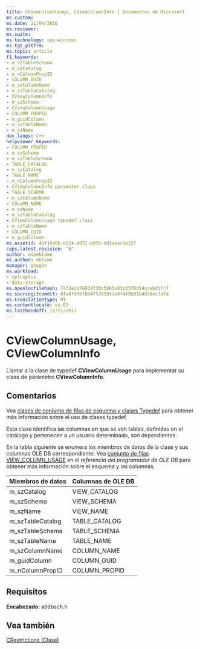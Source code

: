 ```yaml
---
title: CViewColumnUsage, CViewColumnInfo | Documentos de Microsoft
ms.custom: 
ms.date: 11/04/2016
ms.reviewer: 
ms.suite: 
ms.technology: cpp-windows
ms.tgt_pltfrm: 
ms.topic: article
f1_keywords:
- m_szTableSchema
- m_szCatalog
- m_nColumnPropID
- COLUMN_GUID
- m_szColumnName
- m_szTableCatalog
- CViewColumnInfo
- m_szSchema
- CViewColumnUsage
- COLUMN_PROPID
- m_guidColumn
- m_szTableName
- m_szName
dev_langs: C++
helpviewer_keywords:
- COLUMN_PROPID
- m_szSchema
- m_szTableSchema
- TABLE_CATALOG
- m_szCatalog
- TABLE_NAME
- m_nColumnPropID
- CViewColumnInfo parameter class
- TABLE_SCHEMA
- m_szColumnName
- COLUMN_NAME
- m_szName
- m_szTableCatalog
- CViewColumnUsage typedef class
- m_szTableName
- COLUMN_GUID
- m_guidColumn
ms.assetid: 4af14d6b-b224-4d72-b035-9d3aaacde32f
caps.latest.revision: "6"
author: mikeblome
ms.author: mblome
manager: ghogen
ms.workload:
- cplusplus
- data-storage
ms.openlocfilehash: 74f2e2a76934f30c5b65a83c6570d14ccebd1fc7
ms.sourcegitcommit: 8fa8fdf0fbb4f57950f1e8f4f9b81b4d39ec7d7a
ms.translationtype: MT
ms.contentlocale: es-ES
ms.lasthandoff: 12/21/2017
---
```

# <a name="cviewcolumnusage-cviewcolumninfo"></a>CViewColumnUsage, CViewColumnInfo
Llamar a la clase de typedef **CViewColumnUsage** para implementar su clase de parámetro **CViewColumnInfo**.  
  
## <a name="remarks"></a>Comentarios  
 Vea [clases de conjunto de filas de esquema y clases Typedef](../../data/oledb/schema-rowset-classes-and-typedef-classes.md) para obtener más información sobre el uso de clases typedef.  
  
 Esta clase identifica las columnas en que se ven tablas, definidas en el catálogo y pertenecen a un usuario determinado, son dependientes.  
  
 En la tabla siguiente se enumera los miembros de datos de la clase y sus columnas OLE DB correspondiente. Vea [conjunto de filas VIEW_COLUMN_USAGE](https://msdn.microsoft.com/en-us/library/ms714896.aspx) en el *referencia del programador de OLE DB* para obtener más información sobre el esquema y las columnas.  
  
|Miembros de datos|Columnas de OLE DB|  
|------------------|--------------------|  
|m_szCatalog|VIEW_CATALOG|  
|m_szSchema|VIEW_SCHEMA|  
|m_szName|VIEW_NAME|  
|m_szTableCatalog|TABLE_CATALOG|  
|m_szTableSchema|TABLE_SCHEMA|  
|m_szTableName|TABLE_NAME|  
|m_szColumnName|COLUMN_NAME|  
|m_guidColumn|COLUMN_GUID|  
|m_nColumnPropID|COLUMN_PROPID|  
  
## <a name="requirements"></a>Requisitos  
 **Encabezado:** atldbsch.h  
  
## <a name="see-also"></a>Vea también  
 [CRestrictions (Clase)](../../data/oledb/crestrictions-class.md)